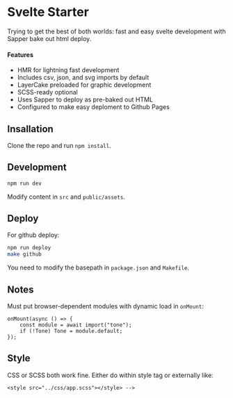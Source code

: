 # Svelte Starter

Trying to get the best of both worlds: fast and easy svelte development with Sapper bake out html deploy.

#### Features

- HMR for lightning fast development
- Includes csv, json, and svg imports by default
- LayerCake preloaded for graphic development
- SCSS-ready optional
- Uses Sapper to deploy as pre-baked out HTML
- Configured to make easy deploment to Github Pages

## Insallation

Clone the repo and run `npm install`.

## Development

```bash
npm run dev
```

Modify content in `src` and `public/assets`.

## Deploy

For github deploy:

```bash
npm run deploy
make github
```

You need to modify the basepath in `package.json` and `Makefile`.

## Notes

Must put browser-dependent modules with dynamic load in `onMount`:

```
onMount(async () => {
    const module = await import("tone");
    if (!Tone) Tone = module.default;
});
```

## Style

CSS or SCSS both work fine. Either do within style tag or externally like:

`<style src="../css/app.scss"></style> -->`
